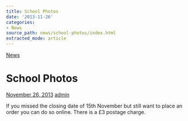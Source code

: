 ```yaml
---
title: School Photos
date: '2013-11-26'
categories:
- News
source_path: news/school-photos/index.html
extracted_mode: article
---
```

[News](category/news/)

# School Photos

[November 26, 2013](news/school-photos/) [admin](author/admin/)

If you missed the closing date of 15th November but still want to place an order you can do so online. There is a £3 postage charge.
